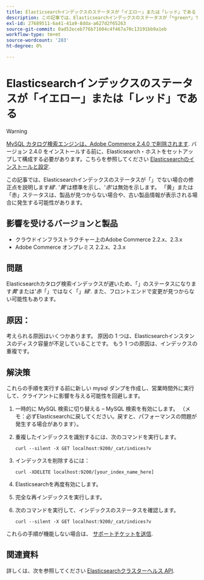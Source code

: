 ```yaml
---
title: Elasticsearchインデックスのステータスが「イエロー」または「レッド」である
description: この記事では、Elasticsearchインデックスのステータスが「*green*」でない場合の解決策を提供します。 '*yellow*'は正常を示し、'*red*'は不良を示します。 「黄」または「赤」ステータスは、製品が見つからない場合や、古い製品情報が表示される場合に発生する可能性があります。
exl-id: 27689511-6a41-41a9-8dda-a627d2f65263
source-git-commit: 0ad52eceb776b71604c4f467a70c13191bb9a1eb
workflow-type: tm+mt
source-wordcount: '283'
ht-degree: 0%

---
```


# Elasticsearchインデックスのステータスが「イエロー」または「レッド」である

>[!WARNING]
>
> [MySQL カタログ検索エンジンは、Adobe Commerce 2.4.0 で削除されます](/help/announcements/adobe-commerce-announcements/mysql-catalog-search-engine-will-be-removed-in-magento-2-4-0.md). バージョン 2.4.0 をインストールする前に、Elasticsearch・ホストをセットアップして構成する必要があります。こちらを参照してください [Elasticsearchのインストールと設定](https://devdocs.magento.com/guides/v2.3/config-guide/elasticsearch/es-overview.html).

この記事では、Elasticsearchインデックスのステータスが「」でない場合の修正点を説明します&#x200B;*緑*&#39;. &#39;*黄*&#39;は標準を示し、&#39;*赤*&#39;は無効を示します。 「黄」または「赤」ステータスは、製品が見つからない場合や、古い製品情報が表示される場合に発生する可能性があります。

## 影響を受けるバージョンと製品

* クラウドインフラストラクチャー上のAdobe Commerce 2.2.x、2.3.x
* Adobe Commerce オンプレミス 2.2.x、2.3.x

## 問題

Elasticsearchカタログ検索インデックスが遅いため、「」のステータスになります&#x200B;*黄*&#39;または&#39;*赤*「」ではなく「」*緑*&#39;. また、フロントエンドで変更が見つからない可能性もあります。

## 原因：

考えられる原因はいくつかあります。 原因の 1 つは、Elasticsearchインスタンスのディスク容量が不足していることです。 もう 1 つの原因は、インデックスの重複です。

## 解決策

これらの手順を実行する前に新しい mysql ダンプを作成し、営業時間外に実行して、クライアントに影響を与える可能性を回避します。

1. 一時的に MySQL 検索に切り替える – MySQL 検索を有効にします。 （メモ：必ずElasticsearchに戻してください。戻すと、パフォーマンスの問題が発生する場合があります）。
1. 重複したインデックスを識別するには、次のコマンドを実行します。

   ```
   curl --silent -X GET localhost:9200/_cat/indices?v
   ```

1. インデックスを削除するには：

   ```
   curl -XDELETE localhost:9200/[your_index_name_here]
   ```

1. Elasticsearchを再度有効にします。
1. 完全な再インデックスを実行します。
1. 次のコマンドを実行して、インデックスのステータスを確認します。

   ```
   curl --silent -X GET localhost:9200/_cat/indices?v
   ```

これらの手順が機能しない場合は、 [サポートチケットを送信](/help/help-center-guide/help-center/magento-help-center-user-guide.md#submit-ticket).

## 関連資料

詳しくは、次を参照してください [Elasticsearchクラスターヘルス API](https://www.elastic.co/guide/en/elasticsearch/reference/current/cluster-health.html).
